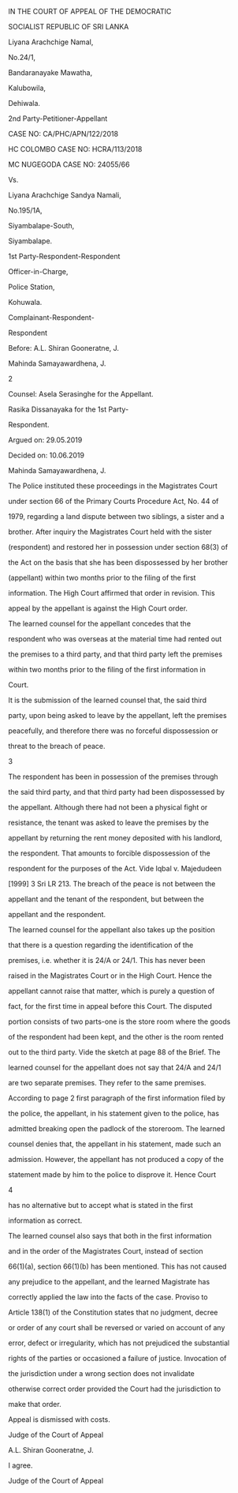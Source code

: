 IN THE COURT OF APPEAL OF THE DEMOCRATIC

SOCIALIST REPUBLIC OF SRI LANKA

Liyana Arachchige Namal,

No.24/1,

Bandaranayake Mawatha,

Kalubowila,

Dehiwala.

2nd Party-Petitioner-Appellant

CASE NO: CA/PHC/APN/122/2018

HC COLOMBO CASE NO: HCRA/113/2018

MC NUGEGODA CASE NO: 24055/66

Vs.

Liyana Arachchige Sandya Namali,

No.195/1A,

Siyambalape-South,

Siyambalape.

1st Party-Respondent-Respondent

Officer-in-Charge,

Police Station,

Kohuwala.

Complainant-Respondent-

Respondent

Before: A.L. Shiran Gooneratne, J.

Mahinda Samayawardhena, J.

2

Counsel: Asela Serasinghe for the Appellant.

Rasika Dissanayaka for the 1st Party-

Respondent.

Argued on: 29.05.2019

Decided on: 10.06.2019

Mahinda Samayawardhena, J.

The Police instituted these proceedings in the Magistrates Court

under section 66 of the Primary Courts Procedure Act, No. 44 of

1979, regarding a land dispute between two siblings, a sister and a

brother. After inquiry the Magistrates Court held with the sister

(respondent) and restored her in possession under section 68(3) of

the Act on the basis that she has been dispossessed by her brother

(appellant) within two months prior to the filing of the first

information. The High Court affirmed that order in revision. This

appeal by the appellant is against the High Court order.

The learned counsel for the appellant concedes that the

respondent who was overseas at the material time had rented out

the premises to a third party, and that third party left the premises

within two months prior to the filing of the first information in

Court.

It is the submission of the learned counsel that, the said third

party, upon being asked to leave by the appellant, left the premises

peacefully, and therefore there was no forceful dispossession or

threat to the breach of peace.

3

The respondent has been in possession of the premises through

the said third party, and that third party had been dispossessed by

the appellant. Although there had not been a physical fight or

resistance, the tenant was asked to leave the premises by the

appellant by returning the rent money deposited with his landlord,

the respondent. That amounts to forcible dispossession of the

respondent for the purposes of the Act. Vide Iqbal v. Majedudeen

[1999] 3 Sri LR 213. The breach of the peace is not between the

appellant and the tenant of the respondent, but between the

appellant and the respondent.

The learned counsel for the appellant also takes up the position

that there is a question regarding the identification of the

premises, i.e. whether it is 24/A or 24/1. This has never been

raised in the Magistrates Court or in the High Court. Hence the

appellant cannot raise that matter, which is purely a question of

fact, for the first time in appeal before this Court. The disputed

portion consists of two parts-one is the store room where the goods

of the respondent had been kept, and the other is the room rented

out to the third party. Vide the sketch at page 88 of the Brief. The

learned counsel for the appellant does not say that 24/A and 24/1

are two separate premises. They refer to the same premises.

According to page 2 first paragraph of the first information filed by

the police, the appellant, in his statement given to the police, has

admitted breaking open the padlock of the storeroom. The learned

counsel denies that, the appellant in his statement, made such an

admission. However, the appellant has not produced a copy of the

statement made by him to the police to disprove it. Hence Court

4

has no alternative but to accept what is stated in the first

information as correct.

The learned counsel also says that both in the first information

and in the order of the Magistrates Court, instead of section

66(1)(a), section 66(1)(b) has been mentioned. This has not caused

any prejudice to the appellant, and the learned Magistrate has

correctly applied the law into the facts of the case. Proviso to

Article 138(1) of the Constitution states that no judgment, decree

or order of any court shall be reversed or varied on account of any

error, defect or irregularity, which has not prejudiced the substantial

rights of the parties or occasioned a failure of justice. Invocation of

the jurisdiction under a wrong section does not invalidate

otherwise correct order provided the Court had the jurisdiction to

make that order.

Appeal is dismissed with costs.

Judge of the Court of Appeal

A.L. Shiran Gooneratne, J.

I agree.

Judge of the Court of Appeal